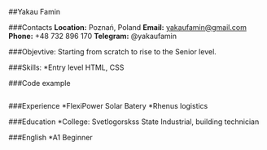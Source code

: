 ##Yakau Famin

###Contacts
**Location:** Poznań, Poland
**Email:** yakaufamin@gmail.com
**Phone:** +48 732 896 170
**Telegram:** @yakaufamin

###Objevtive:
Starting from scratch to rise to the Senior level.

###Skills:
\*Entry level HTML, CSS

###Code example

```function opposite(number) { return(-number); }

```

###Experience
*FlexiPower Solar Batery
*Rhenus logistics

###Education
\*College: Svetlogorskss State Industrial, building technician

###English
\*A1 Beginner

